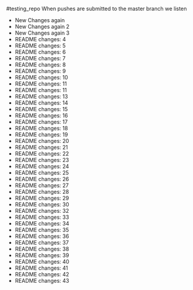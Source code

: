 #testing_repo
When pushes are submitted to the master branch we listen

- New Changes again
- New Changes again 2
- New Changes again 3
- README changes: 4
- README changes: 5
- README changes: 6
- README changes: 7
- README changes: 8
- README changes: 9
- README changes: 10
- README changes: 11
- README changes: 11
- README changes: 13
- README changes: 14
- README changes: 15
- README changes: 16
- README changes: 17
- README changes: 18
- README changes: 19
- README changes: 20
- README changes: 21
- README changes: 22
- README changes: 23
- README changes: 24
- README changes: 25
- README changes: 26
- README changes: 27
- README changes: 28
- README changes: 29
- README changes: 30
- README changes: 32
- README changes: 33
- README changes: 34
- README changes: 35 
- README changes: 36
- README changes: 37
- README changes: 38
- README changes: 39
- README changes: 40
- README changes: 41
- README changes: 42
- README changes: 43
